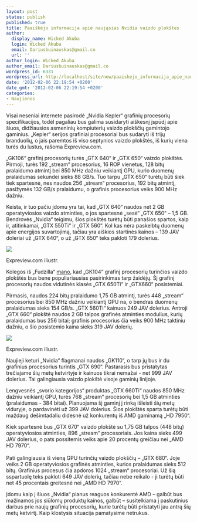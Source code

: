 ```yaml
---
layout: post
status: publish
published: true
title: Paaiškėjo informacija apie naująsias Nvidia vaizdo plokštes
author:
  display_name: Wicked Akuba
  login: Wicked Akuba
  email: Dariusbuinauskas@gmail.co
  url: ''
author_login: Wicked Akuba
author_email: Dariusbuinauskas@gmail.co
wordpress_id: 6331
wordpress_url: http://localhost/site/new/paaiskejo_informacija_apie_naujasias_nvidia_vaizdo_plokstes/
date: '2012-02-06 22:19:54 +0200'
date_gmt: '2012-02-06 22:19:54 +0200'
categories:
- Naujienos
---
```

<p>Visai neseniai internete pasirodė „Nvidia Kepler“ grafinių procesorių specifikacijos, todėl pagaliau bus galima susidaryti aiškesnį įspūdį apie šiuos, didžiausios asmeninių kompiuterių vaizdo plokščių gamintojo gaminius. „Kepler“ serijos grafiniai procesoriai bus sudaryti iš trijų branduolių, o jais paremtos iš viso septynios vaizdo plokštės, iš kurių viena turės du lustus, rašoma Expreview.com. </p>
<p>„GK106“ grafinį procesorių turės „GTX 640“ ir „GTX 650“ vaizdo plokštės. Pirmoji, turės 192 „stream“ procesorius, 16 ROP vienetus, 128 bitų pralaidumo atmintį bei 850 MHz dažniu veikiantį GPU, kurio duomenų pralaidumas sekundei sieks 88 GB/s. Tuo tarpu „GTX 650“ turėtų būti šiek tiek spartesnė, nes naudos 256 „stream“ procesorius, 192 bitų atmintį, pasižymės 132 GB/s pralaidumu, o grafinis procesorius veiks 900 MHz dažniu.</p>
<p>Keista, ir tuo pačiu įdomu yra tai, kad „GTX 640“ naudos net 2 GB operatyviosios vaizdo atminties, o jos spartesnė „sesė“ „GTX 650“ – 1,5 GB. Bendrovės „Nvidia“ teigimu, šios plokštės turėtų būti panašios spartos, kaip ir, atitinkamai, „GTX 550Ti“ ir „GTX 560“. Kol kas nėra paskelbtų duomenų apie energijos suvartojimą, tačiau yra aiškios startinės kainos – 139 JAV doleriai už „GTX 640“, o už „GTX 650“ teks pakloti 179 dolerius.</p>
<p><img src=" http://technews.lt/upload/NVIDIA-600-1.jpg" /></p>
<p><span class="saltinis">Expreview.com iliustr.</span></p>
<p>Kolegos iš „Fudzilla“ <a class="ns" href=" http://www.fudzilla.com/home/item/25844-full-kepler-lineup-revealed">mano</a>, kad „GK104“ grafinį procesorių turinčios vaizdo plokštės bus bene populiariausias pasirinkimas tarp žaidėjų. Šį grafinį procesorių naudos vidutinės klasės „GTX 650Ti“ ir „GTX660“ posistemiai. </p>
<p>Pirmasis, naudos 224 bitų pralaidumo 1,75 GB atmintį, turės 448 „stream“ procesorius bei 850 MHz dažniu veikiantį GPU na, o bendras duomenų pralaidumas sieks 154 GB/s. „GTX 560Ti“ kainuos 249 JAV dolerius. Antroji „GTX 660“ plokštė naudos 2 GB talpos grafinės atminties modulius, kurių pralaidumas bus 256 bitai; grafinis procesorius čia veiks 900 MHz taktiniu dažniu, o šio posistemio kaina sieks 319 JAV dolerių. </p>
<p><img src=" http://technews.lt/upload/NVIDIA-600-2.jpg" /></p>
<p><span class="saltinis">Expreview.com iliustr.</span></p>
<p>Naujieji keturi „Nvidia“ flagmanai naudos „GK110“, o tarp jų bus ir du grafinius procesorius turintis „GTX 690“. Pastarasis bus pristatytas trečiajame šių metų ketvirtyje ir kainuos tikrai nemažai - net 999 JAV dolerius. Tai galingiausia vaizdo plokštė visoje gaminių linijoje.</p>
<p>Lengvesnės „svorio kategorijos“ produktas „GTX 660Ti“ naudos 850 MHz dažniu veikiantį GPU, turės 768 „stream“ procesorių bei 1,5 GB atminties (pralaidumas - 384 bitai). Planuojama šį gaminį į rinką išleisti šių metų viduryje, o pardavinėti už 399 JAV dolerius. Šios plokštės sparta turėtų būti maždaug dešimtadaliu didesnė už konkurentų iš AMD gaminamą „HD 7950“. </p>
<p>Kiek spartesnė bus „GTX 670“ vaizdo plokštė su 1,75 GB talpos (448 bitų) operatyviosios atminties, 896 „stream“ procesoriais. Jos kaina sieks 499 JAV dolerius, o pats possitemis veiks apie 20 procentų greičiau nei „AMD HD 7970“.<br />
<br />Pati galingiausia iš vieną GPU turinčių vaizdo plokščių – „GTX 680“. Joje veiks 2 GB operatyviosios grafinės atminties, kurios pralaidumas sieks 512 bitų. Grafinius procesus čia apdoros 1024 „stream“ procesoriai. Už šią sspartuolę teks pakloti 649 JAV dolerių, tačiau nebe reikalo - ji turėtų būti net 45 procentais greitesnė nei „AMD HD 7970“. </p>
<p>Įdomu kaip į šiuos „Nvidia“ planus reaguos konkurentė AMD – galbūt bus mažinamos jos siūlomų produktų kainos, galbūt – susitelkiama į paskutinius darbus prie naujų grafinių procesorių, kurie turėtų būti pristatyti jau antrą šių metų ketvirtį. Kaip klostysis situacija pamatysime netrukus.</p>
